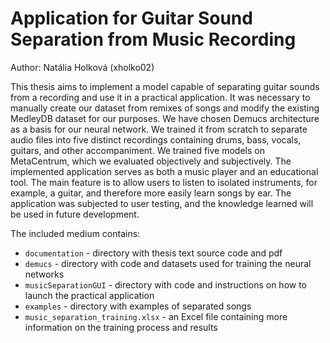 # Application for Guitar Sound Separation from Music Recording

Author: Natália Holková (xholko02)

This thesis aims to implement a model capable of separating guitar sounds from a recording and use it in a practical application. It was necessary to manually create our dataset from remixes of songs and modify the existing MedleyDB dataset for our purposes. We have chosen Demucs architecture as a basis for our neural network. We trained it from scratch to separate audio files into five distinct recordings containing drums, bass, vocals, guitars, and other accompaniment. We trained five models on MetaCentrum, which we evaluated objectively and subjectively. The implemented application serves as both a music player and an educational tool. The main feature is to allow users to listen to isolated instruments, for example, a guitar, and therefore more easily learn songs by ear. The application was subjected to user testing, and the knowledge learned will be used in future development.

The included medium contains:
- `documentation` - directory with thesis text source code and pdf
- `demucs` - directory with code and datasets used for training the neural networks
- `musicSeparationGUI` - directory with code and instructions on how to launch the practical application
- `examples` - directory with examples of separated songs
- `music_separation_training.xlsx` - an Excel file containing more information on the training process and results
